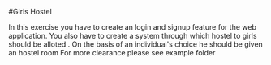 #Girls Hostel

In this exercise you have to create an login and signup feature for the web application.
You also have to create a system through which hostel to girls should be alloted .
On the basis of an individual's choice he should be given an hostel room
For more clearance please see example folder
